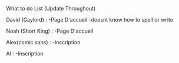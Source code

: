 What to do List (Update Throughout)

David (Gaylord) :
-Page D'accueil
-doesnt know how to spell or write

Noah (Short King) :
-Page D'accueil

Alex(comic sans) :
-Inscription

Al :
-Inscription
